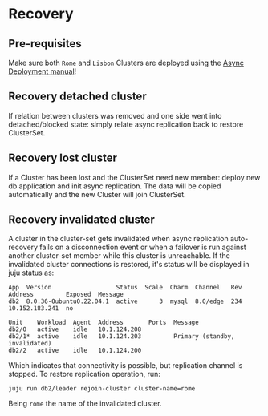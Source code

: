 # Recovery

## Pre-requisites
Make sure both `Rome` and `Lisbon` Clusters are deployed using the [Async Deployment manual](/how-to/cross-regional-async-replication/deploy)!

## Recovery detached cluster

If relation between clusters was removed and one side went into detached/blocked state: simply relate async replication back to restore ClusterSet.

## Recovery lost cluster

If a Cluster has been lost and the ClusterSet need new member: deploy new db application and init async replication. The data will be copied automatically and the new Cluster will join ClusterSet.

## Recovery invalidated cluster

A cluster in the cluster-set gets invalidated when async replication auto-recovery fails on a disconnection event or when a failover is run against another cluster-set member while this cluster is unreachable. If the invalidated cluster connections is restored, it's status will be displayed in juju status as:

```
App  Version                  Status  Scale  Charm  Channel   Rev  Address         Exposed  Message
db2  8.0.36-0ubuntu0.22.04.1  active      3  mysql  8.0/edge  234  10.152.183.241  no

Unit    Workload  Agent  Address       Ports  Message
db2/0   active    idle   10.1.124.208      
db2/1*  active    idle   10.1.124.203         Primary (standby, invalidated)
db2/2   active    idle   10.1.124.200      
```

Which indicates that connectivity is possible, but replication channel is stopped.
To restore replication operation, run:

```shell
juju run db2/leader rejoin-cluster cluster-name=rome
```

Being `rome` the name of the invalidated cluster.

